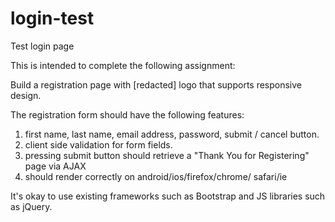 login-test
==========

Test login page

This is intended to complete the following assignment:

Build a registration page with [redacted] logo that supports responsive design.

The registration form should have the following features:
1. first name, last name, email address, password, submit / cancel button.
2. client side validation for form fields.
3. pressing submit button should retrieve a "Thank You for Registering" page via AJAX
4. should render correctly on android/ios/firefox/chrome/
safari/ie

It's okay to use existing frameworks such as Bootstrap and JS libraries such as jQuery.
